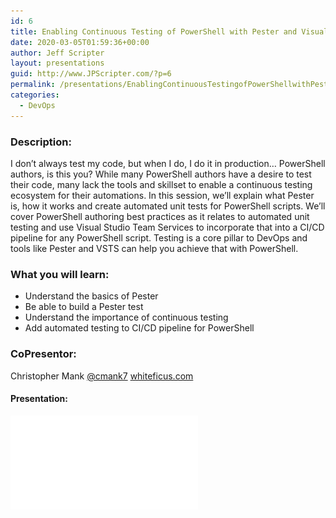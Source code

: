 ```yaml
---
id: 6
title: Enabling Continuous Testing of PowerShell with Pester and Visual Studio Team Services
date: 2020-03-05T01:59:36+00:00
author: Jeff Scripter
layout: presentations
guid: http://www.JPScripter.com/?p=6
permalink: /presentations/EnablingContinuousTestingofPowerShellwithPesterandVisualStudioTeamServices/
categories:
  - DevOps
---
```



### Description:

I don’t always test my code, but when I do, I do it in production… PowerShell authors, is this you? While many PowerShell authors have a desire to test their code, many lack the tools and skillset to enable a continuous testing ecosystem for their automations. In this session, we’ll explain what Pester is, how it works and create automated unit tests for PowerShell scripts. We’ll cover PowerShell authoring best practices as it relates to automated unit testing and use Visual Studio Team Services to incorporate that into a CI/CD pipeline for any PowerShell script. Testing is a core pillar to DevOps and tools like Pester and VSTS can help you achieve that with PowerShell.

### What you will learn:

* Understand the basics of Pester
* Be able to build a Pester test
* Understand the importance of continuous testing
* Add automated testing to CI/CD pipeline for PowerShell

### CoPresentor:

Christopher Mank
[@cmank7](https://www.twitter.com/cmank7)
[whiteficus.com](https://www.whiteficus.com)

#### Presentation:
![Enabling Continuous Testing of PowerShell with Pester and Visual Studio Team Services](/assets/presentations/EnablingContinuousTestingofPowerShellwithPesterandVisualStudioTeamServices.pdf)